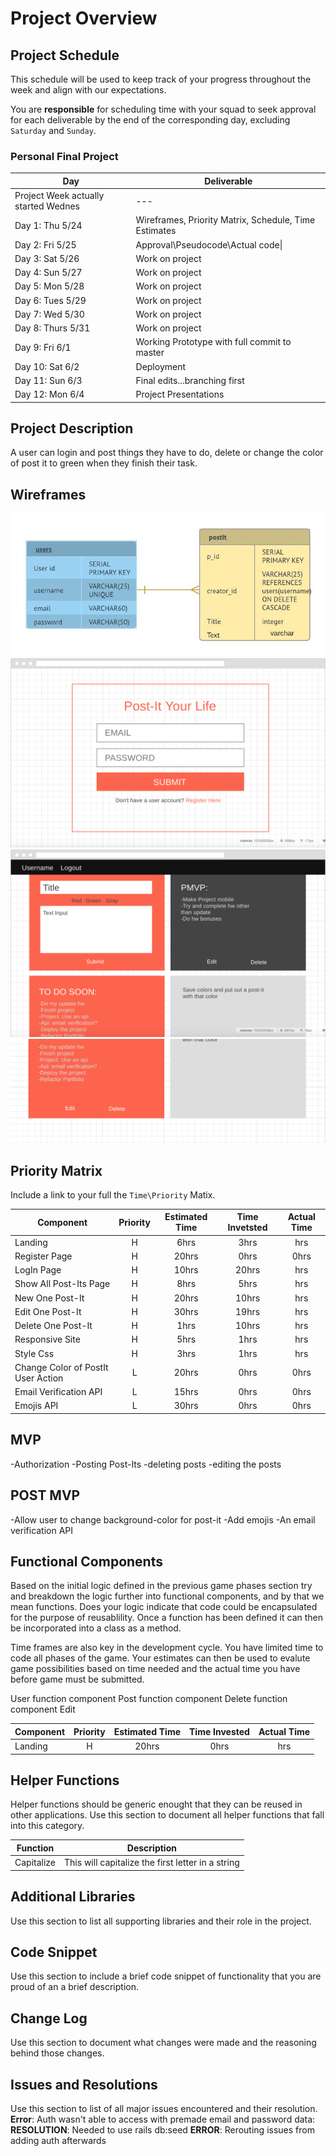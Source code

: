 # Project Overview

## Project Schedule

This schedule will be used to keep track of your progress throughout the week and align with our expectations.  

You are **responsible** for scheduling time with your squad to seek approval for each deliverable by the end of the corresponding day, excluding `Saturday` and `Sunday`.

### Personal Final Project 

|  Day | Deliverable | 
|---|---|
|Project Week actually started Wednes |---|
|Day 1: Thu 5/24 | Wireframes, Priority Matrix, Schedule, Time Estimates |
|Day 2: Fri 5/25 | Approval\Pseudocode\Actual code\|
|Day 3: Sat 5/26 | Work on project  |
|Day 4: Sun 5/27 | Work on project  |
|Day 5: Mon 5/28 | Work on project  |
|Day 6: Tues 5/29 | Work on project  |
|Day 7: Wed 5/30 | Work on project  |
|Day 8: Thurs 5/31  | Work on project  |
|Day 9: Fri 6/1 | Working Prototype with full commit to master |
|Day 10: Sat 6/2 | Deployment |
|Day 11: Sun 6/3 | Final edits...branching first |
|Day 12: Mon 6/4 | Project Presentations |

## Project Description

A user can login and post things they have to do, delete or change the 
color of post it to green when they finish their task.

## Wireframes

![WireFrame](images/PostIt_ERDiagram.jpeg)
![WireFrame](images/landing.png)
![WireFrame](images/PostIt.png)
![WireFrame](images/PostIt2.png)

## Priority Matrix

Include a link to your full the `Time\Priority` Matix. 

| Component | Priority | Estimated Time | Time Invetsted | Actual Time |
| --- | :---: |  :---: | :---: | :---: |
| Landing | H | 6hrs| 3hrs | hrs | 
| Register Page | H | 20hrs| 0hrs | 0hrs | 
| LogIn Page | H | 10hrs| 20hrs | hrs | 
| Show All Post-Its Page | H | 8hrs| 5hrs | hrs | 
| New One Post-It | H | 20hrs| 10hrs | hrs | 
| Edit One Post-It | H | 30hrs| 19hrs | hrs | 
| Delete One Post-It | H | 1hrs| 10hrs | hrs |
| Responsive Site | H | 5hrs| 1hrs | hrs |
| Style Css | H | 3hrs| 1hrs | hrs |
| Change Color of PostIt User Action | L | 20hrs| 0hrs | 0hrs |
| Email Verification API | L | 15hrs| 0hrs | 0hrs | 
| Emojis API | L | 30hrs| 0hrs | 0hrs | 


## MVP 

-Authorization
-Posting Post-Its
-deleting posts
-editing the posts

## POST MVP
-Allow user to change background-color for post-it
-Add emojis
-An email verification API

## Functional Components

Based on the initial logic defined in the previous game phases section try and breakdown the logic further into functional components, and by that we mean functions.  Does your logic indicate that code could be encapsulated for the purpose of reusablility.  Once a function has been defined it can then be incorporated into a class as a method. 

Time frames are also key in the development cycle.  You have limited time to code all phases of the game.  Your estimates can then be used to evalute game possibilities based on time needed and the actual time you have before game must be submitted. 

User function component
Post function component
Delete function component
Edit

| Component | Priority | Estimated Time | Time Invested | Actual Time |
| --- | :---: |  :---: | :---: | :---: |
| Landing | H | 20hrs| 0hrs | hrs |

## Helper Functions
Helper functions should be generic enought that they can be reused in other applications. Use this section to document all helper functions that fall into this category.

| Function | Description | 
| --- | :---: |  
| Capitalize | This will capitalize the first letter in a string | 

## Additional Libraries
 Use this section to list all supporting libraries and their role in the project. 

## Code Snippet

Use this section to include a brief code snippet of functionality that you are proud of an a brief description.  

## Change Log
 Use this section to document what changes were made and the reasoning behind those changes.  

## Issues and Resolutions
 Use this section to list of all major issues encountered and their resolution.
 **Error**: Auth wasn't able to access with premade email and password data:
 **RESOLUTION**: Needed to use rails db:seed
 **ERROR**: Rerouting issues from adding auth afterwards
